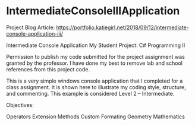 # IntermediateConsoleIIIApplication

Project Blog Article: https://portfolio.katiegirl.net/2018/09/12/intermediate-console-application-iii/

Intermediate Console Application 
My Student Project: C# Programming II

Permission to publish my code submitted for the project assignment was granted by the professor. I have done my best to remove lab and school references from this project code. 

This is a very simple windows console application that I completed for a class assignment. It is shown here to illustrate my coding style, structure, and commenting. This example is considered Level 2 – Intermediate.

Objectives:

Operators
Extension Methods
Custom Formating
Geometry
Mathematics
